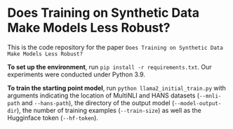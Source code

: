 # Does Training on Synthetic Data Make Models Less Robust?

This is the code repository for the paper `Does Training on Synthetic Data Make Models Less Robust?`

**To set up the environment**, run `pip install -r requirements.txt`. Our experiments were conducted under Python 3.9.

**To train the starting point model**, run `python llama2_initial_train.py` with arguments indicating the location of MultiNLI and HANS datasets (`--mnli-path` and `--hans-path`), the directory of the output model (`--model-output-dir`), the number of training examples (`--train-size`) as well as the Hugginface token (`--hf-token`).

